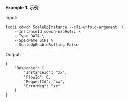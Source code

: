 **Example 1: 示例**



Input: 

```
tccli cdwch ScaleUpInstance --cli-unfold-argument  \
    --InstanceId cdwch-nzb9s4zz \
    --Type DATA \
    --SpecName SCH1 \
    --ScaleUpEnableRolling False
```

Output: 
```
{
    "Response": {
        "InstanceId": "xx",
        "FlowId": 0,
        "RequestId": "xx",
        "ErrorMsg": "xx"
    }
}
```

